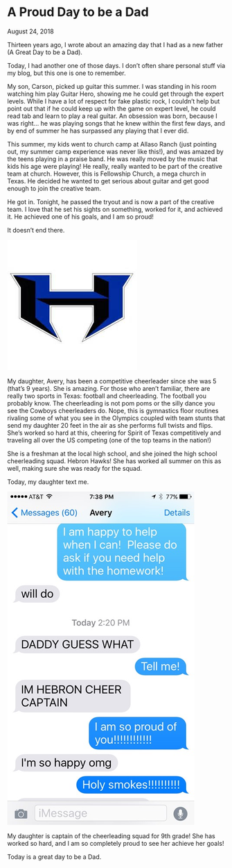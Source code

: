 # A Proud Day to be a Dad

August 24, 2018

Thirteen years ago, I wrote about an amazing day that I had as a new father (A Great Day to be a Dad). 

Today, I had another one of those days.  I don’t often share personal stuff via my blog, but this one is one to remember. 

My son, Carson, picked up guitar this summer.  I was standing in his room watching him play Guitar Hero, showing me he could get through the expert levels.  While I have a lot of respect for fake plastic rock, I couldn’t help but point out that if he could keep up with the game on expert level, he could read tab and learn to play a real guitar.  An obsession was born, because I was right… he was playing songs that he knew within the first few days, and by end of summer he has surpassed any playing that I ever did.

This summer, my kids went to church camp at Allaso Ranch (just pointing out, my summer camp experience was never like this!), and was amazed by the teens playing in a praise band.  He was really moved by the music that kids his age were playing!  He really, really wanted to be part of the creative team at church.  However, this is Fellowship Church, a mega church in Texas.  He decided he wanted to get serious about guitar and get good enough to join the creative team.

He got in.  Tonight, he passed the tryout and is now a part of the creative team.  I love that he set his sights on something, worked for it, and achieved it.  He achieved one of his goals, and I am so proud!

It doesn’t end there.

![Hebron logo](../../images/th.jpg)

My daughter, Avery, has been a competitive cheerleader since she was 5 (that’s 9 years).  She is amazing.  For those who aren’t familiar, there are really two sports in Texas:  football and cheerleading.  The football you probably know.  The cheerleading is not pom poms or the silly dance you see the Cowboys cheerleaders do.  Nope, this is gymnastics floor routines rivaling some of what you see in the Olympics coupled with team stunts that send my daughter 20 feet in the air as she performs full twists and flips.  She’s worked so hard at this, cheering for Spirit of Texas competitively and traveling all over the US competing (one of the top teams in the nation!) 

She is a freshman at the local high school, and she joined the high school cheerleading squad.  Hebron Hawks!  She has worked all summer on this as well, making sure she was ready for the squad. 

Today, my daughter text me. 

![text from Avery](../../images/textfromavery.jpg)

My daughter is captain of the cheerleading squad for 9th grade!  She has worked so hard, and I am so completely proud to see her achieve her goals!

Today is a great day to be a Dad.